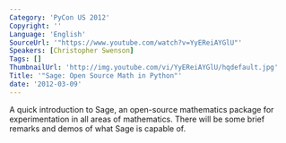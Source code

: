 ```yaml
---
Category: 'PyCon US 2012'
Copyright: ''
Language: 'English'
SourceUrl: '"https://www.youtube.com/watch?v=YyEReiAYGlU"'
Speakers: [Christopher Swenson]
Tags: []
ThumbnailUrl: 'http://img.youtube.com/vi/YyEReiAYGlU/hqdefault.jpg'
Title: '"Sage: Open Source Math in Python"'
date: '2012-03-09'
---
```

A quick introduction to Sage, an open-source mathematics package for
experimentation in all areas of mathematics. There will be some brief remarks
and demos of what Sage is capable of.

